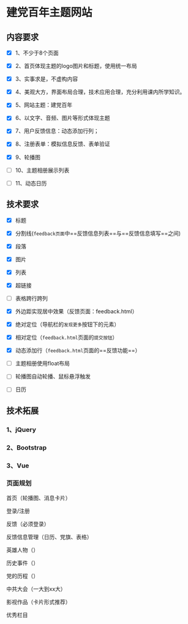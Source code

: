 # 建党百年主题网站



## 内容要求

- [x] 1、不少于8个页面
- [x] 2、首页体现主题的logo图片和标题，使用统一布局
- [x] 3、实事求是，不虚构内容
- [x] 4、美观大方，界面布局合理，技术应用合理，充分利用课内所学知识。
- [x] 5、网站主题：建党百年
- [x] 6、以文字、音频、图片等形式体现主题
- [x] 7、用户反馈信息：动态添加行列；
- [x] 8、注册表单：模拟信息反馈、表单验证
- [x] 9、轮播图
- [ ] 10、主题相册展示列表
- [ ] 11、动态日历





## 技术要求

- [x] 标题
- [x] 分割线(`feedback页面`中==反馈信息列表==与==反馈信息填写==之间)
- [x] 段落
- [x] 图片
- [x] 列表
- [x] 超链接
- [ ] 表格跨行跨列
- [x] 外边距实现居中效果（反馈页面：feedback.html）
- [x] 绝对定位（导航栏的`发现更多`按钮下的元素）
- [x] 相对定位（`feedback.html`页面的`提交按钮`）
- [x] 动态添加行（`feedback.html`页面的==反馈功能==）
- [ ] 主题相册使用float布局
- [ ] 轮播图自动轮播、鼠标悬浮触发
- [ ] 日历





## 技术拓展

### 1、jQuery





### 2、Bootstrap





### 3、Vue





### 页面规划

首页（轮播图、消息卡片）

登录/注册

反馈（必须登录）

反馈信息管理（日历、党旗、表格）

英雄人物（）

历史事件（）

党的历程（）

中共大会（一大到xx大）

影视作品（卡片形式推荐）

优秀栏目

